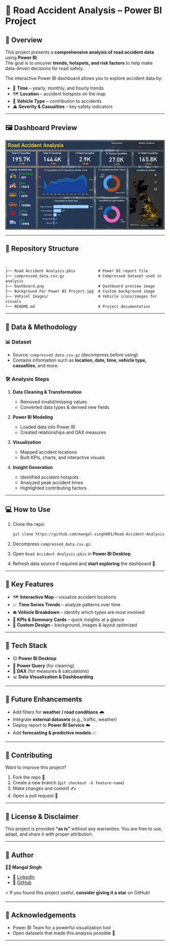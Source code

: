 # 🚦 Road Accident Analysis – Power BI Project

## 📌 Overview

This project presents a **comprehensive analysis of road accident data** using **Power BI**.  
The goal is to uncover **trends, hotspots, and risk factors** to help make data-driven decisions for road safety.

The interactive Power BI dashboard allows you to explore accident data by:
- 📅 **Time** – yearly, monthly, and hourly trends  
- 🗺 **Location** – accident hotspots on the map  
- 🚗 **Vehicle Type** – contribution to accidents  
- ⚠️ **Severity & Casualties** – key safety indicators

---

## 🖼 Dashboard Preview


![Dashboard Preview](Dashboard%20.png)


---

## 📁 Repository Structure

```

.
├── Road Accident Analysis.pbix          # Power BI report file
├── compressed_data.csv.gz               # Compressed dataset used in analysis
├── Dashboard.png                        # Dashboard preview image
├── Background For Power BI Project.jpg  # Custom background image
├── Vehicel Images/                      # Vehicle icons/images for visuals
└── README.md                            # Project documentation

````

---

## 🧠 Data & Methodology

### 📊 Dataset
- Source: `compressed_data.csv.gz` (decompress before using)
- Contains information such as **location, date, time, vehicle type, casualties**, and more.

### 🛠 Analysis Steps
1. **Data Cleaning & Transformation**  
   - Removed invalid/missing values  
   - Converted data types & derived new fields

2. **Power BI Modeling**  
   - Loaded data into Power BI  
   - Created relationships and DAX measures

3. **Visualization**  
   - Mapped accident locations  
   - Built KPIs, charts, and interactive visuals

4. **Insight Generation**  
   - Identified accident hotspots  
   - Analyzed peak accident times  
   - Highlighted contributing factors

---

## 💻 How to Use

1. Clone the repo:
   ```bash
   git clone https://github.com/mangal-singh001/Road-Accident-Analysis-Power-Bi-Project-.git
   ````

2. Decompress `compressed_data.csv.gz`.

3. Open `Road Accident Analysis.pbix` in **Power BI Desktop**.

4. Refresh data source if required and **start exploring** the dashboard 🚀.

---

## 🌟 Key Features

* 🗺 **Interactive Map** – visualize accident locations
* 📈 **Time Series Trends** – analyze patterns over time
* 🚘 **Vehicle Breakdown** – identify which types are most involved
* 📌 **KPIs & Summary Cards** – quick insights at a glance
* 🎨 **Custom Design** – background, images & layout optimized

---

## 🧰 Tech Stack

* 🟡 **Power BI Desktop**
* 🧹 **Power Query** (for cleaning)
* 📐 **DAX** (for measures & calculations)
* 📊 **Data Visualization & Dashboarding**

---

## 📝 Future Enhancements

* Add filters for **weather / road conditions** 🌧️
* Integrate **external datasets** (e.g., traffic, weather)
* Deploy report to **Power BI Service** ☁️
* Add **forecasting & predictive models** 📈

---

## 🤝 Contributing

Want to improve this project?

1. Fork the repo 🍴
2. Create a new branch (`git checkout -b feature-name`)
3. Make changes and commit ✍️
4. Open a pull request 🚀

---

## 📜 License & Disclaimer

This project is provided **“as is”** without any warranties.
You are free to use, adapt, and share it with proper attribution.

---

## 👤 Author

**👨‍💻 Mangal Singh**

* 🔗 [LinkedIn](https://www.linkedin.com/in/mangal-singh-6240b4263)
* 🐙 [GitHub](https://github.com/mangal-singh001)

⭐ If you found this project useful, **consider giving it a star** on GitHub!

---

## 📢 Acknowledgements

* Power BI Team for a powerful visualization tool
* Open datasets that made this analysis possible 🙌

---


